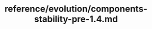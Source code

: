 ---
title: reference/evolution/components-stability-pre-1.4.md
showAuthorInfo: false
redirect_path: /docs/components-stability-pre-1.4
---